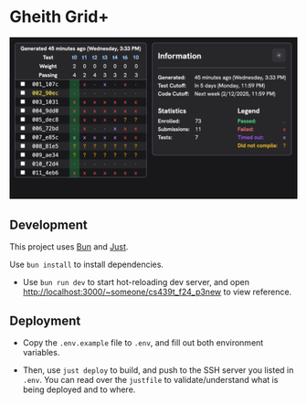 # Gheith Grid+

![Screenshot of grid+ with a couple users, 1 staff, and a couple tests](.github/assets/screenshot.png)

## Development

This project uses [Bun](https://bun.sh) and [Just](https://github.com/casey/just?tab=readme-ov-file#just).

Use `bun install` to install dependencies.

- Use `bun run dev` to start hot-reloading dev server, and open <http://localhost:3000/~someone/cs439t_f24_p3new> to view reference.

## Deployment

- Copy the `.env.example` file to `.env`, and fill out both environment variables.

- Then, use `just deploy` to build, and push to the SSH server you listed in `.env`. You can read over the `justfile` to validate/understand what is being deployed and to where.
